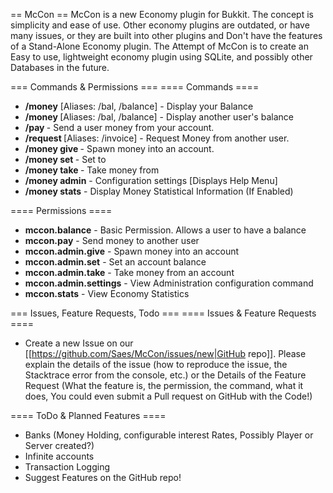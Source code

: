 == McCon ==
McCon is a new Economy plugin for Bukkit. The concept is simplicity and ease of use. Other economy plugins are outdated, or have many issues, or they are built into other plugins and Don't have the features of a Stand-Alone Economy plugin. The Attempt of McCon is to create an Easy to use, lightweight economy plugin using SQLite, and possibly other Databases in the future.

=== Commands & Permissions ===
==== Commands ====
* **/money** [Aliases: /bal, /balance] - Display your Balance
* **/money <account>** [Aliases: /bal, /balance] - Display another user's balance
* **/pay <account> <amount>** - Send a user money from your account.
* **/request <account> <amount>** [Aliases: /invoice] - Request Money from another user.
* **/money give <account> <amount>** - Spawn money into an account.
* **/money set <account> <balance>** - Set <account> to <balance>
* **/money take <account> <amount>** - Take money from <account>
* **/money admin** - Configuration settings [Displays Help Menu]
* **/money stats** - Display Money Statistical Information (If Enabled)

==== Permissions ====
* **mccon.balance** - Basic Permission. Allows a user to have a balance
* **mccon.pay** - Send money to another user
* **mccon.admin.give** - Spawn money into an account
* **mccon.admin.set** - Set an account balance
* **mccon.admin.take** - Take money from an account
* **mccon.admin.settings** - View Administration configuration command
* **mccon.stats** - View Economy Statistics

=== Issues, Feature Requests, Todo ===
==== Issues & Feature Requests ====
* Create a new Issue on our [[https://github.com/Saes/McCon/issues/new|GitHub repo]]. Please explain the details of the issue (how to reproduce the issue, the Stacktrace error from the console, etc.) or the Details of the Feature Request (What the feature is, the permission, the command, what it does, You could even submit a Pull request on GitHub with the Code!)

==== ToDo & Planned Features ====
* Banks (Money Holding, configurable interest Rates, Possibly Player or Server created?)
* Infinite accounts
* Transaction Logging
* Suggest Features on the GitHub repo!